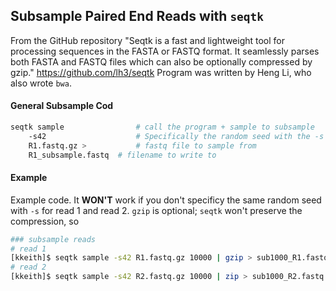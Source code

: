 ## Subsample Paired End Reads with `seqtk`

From the GitHub repository "Seqtk is a fast and lightweight tool for processing sequences in the FASTA or FASTQ format. It seamlessly parses both FASTA and FASTQ files which can also be optionally compressed by gzip." <https://github.com/lh3/seqtk> Program was written by Heng Li, who also wrote `bwa`.

#### General Subsample Cod

```bash
seqtk sample				# call the program + sample to subsample
	-s42					# Specifically the random seed with the -s flag, here 42. 
	R1.fastq.gz >			# fastq file to sample from
	R1_subsample.fastq	# filename to write to
```

#### Example

Example code. It **WON'T** work if you don't specificy the same random seed with `-s` for read 1 and read 2. `gzip` is optional; `seqtk` won't preserve the compression, so 

```bash
### subsample reads
# read 1
[kkeith]$ seqtk sample -s42 R1.fastq.gz 10000 | gzip > sub1000_R1.fastq.gz
# read 2
[kkeith]$ seqtk sample -s42 R2.fastq.gz 10000 | zip > sub1000_R2.fastq.gz
```